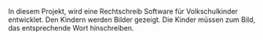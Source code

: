 In diesem Projekt, wird eine Rechtschreib Software für Volkschulkinder entwicklet. 
Den Kindern werden Bilder gezeigt. Die Kinder müssen zum Bild, das entsprechende Wort hinschreiben. 